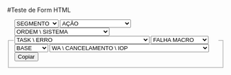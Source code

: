 #Teste de Form HTML

<form action="Formulario_TAG.html" method="post"> 
<fieldset>
<legend>
<span><label for="Segmento_campo"></label>
<select name="Segmento_campo" id="Segmento_campo" required>
<option value="" disabled selected>SEGMENTO&nbsp;</option>
<option value="">#Beta</option>
<option value="">#Controle</option>
<option value="">#Corp</option>  
<option value="">#Express</option>
<option value="">#Familia</option>
<option value="">#Ferramenta</option>
<option value="">#Fiber</option>
<option value="">#Pos</option>
<option value="">#Pre</option> 
</select>
</span>
<span>
<label for="Ação_campo"></label>
<select name="Ação_campo" id="Ação_campo" required>
<option value="" disabled selected>AÇÃO&nbsp;</option> 
<option value="">#Acessar</option>
<option value="">#Adesao</option>
<option value="">#Aditivo</option>
<option value="">#Aprovar</option>
<option value="">#Ativacao</option>
<option value="">#Beneficio</option>
<option value="">#BloqueioFR</option>
<option value="">#BloqueioFaltaCadastro</option>
<option value="">#Cancelamento</option>
<option value="">#CorrecaoCadastro</option>
<option value="">#Contratar</option>
<option value="">#Desbloqueio</option>
<option value="">#EmitirRelatorio</option>
<option value="">#Fatura</option>
<option value="">#Franquia</option>
<option value="">#Fidelizacao</option>
<option value="">#Migracao</option>
<option value="">#Monitoracao</option>
<option value="">#MudancaTitularidade</option>
<option value="">#NovoContrato</option>
<option value="">#Portabilidade</option>
<option value="">#Protocolo</option>
<option value="">#Pedido</option>
<option value="">#Reativacao</option>
<option value="">#RemoverAcesso</option>
<option value="">#Renegociacao</option>
<option value="">#SegundaVia</option>
<option value="">#Suspensao</option>
<option value="">#TrocaDeNumero</option>
<option value="">#TrocaDeChip</option>
<option value="">#Utilizacao</option>
</select>
</span>
<span>
<label for="sistema_campo"></label>
<select name="sistema_campo" id="sistema_campo" required>
<option value="" disabled selected>ORDEM \ SISTEMA&nbsp;</option>
<option value="" class="a1" disabled >STATUS ORDEM</option>
<option value="">#OrdemAguardandoAprovacao</option>
<option value="">#OrdemAguardandoPagamento</option>
<option value="">#OrdemCancelada</option>
<option value="">#OrdemConcluida</option>
<option value="">#OrdemEmAprovisionamento</option>
<option value="">#OrdemErroNoCancelamento</option>
<option value="">#OrdemEmProcessamento</option>
<option value="">#OrdemEnviadoPre</option>
<option value="">#OrdemErroNoAprovisionamento</option>
<option value="">#OrdemFechada</option>
<option value="">#OrdemPendenteAprovacao</option>
<option value="">#OrdemPendenteDeEnvio</option>
<option value="">#OrdemPendentePortabilidade</option>
<option value=""  class="a1" disabled >SISTEMA</option>
<option value="">#AppVendas</option>
<option value="">#Amigo</option>
<option value="">#ASP</option>
<option value="">#BSCS</option>
<option value="">#CallControl</option>
<option value="">#CaixaRapido</option>
<option value="">#CBCF</option>
<option value="">#CCMP</option>
<option value="">#Clarify</option>
<option value="">#Crivo</option>
<option value="">#CUIC</option>
<option value="">#Discador</option>
<option value="">#DistribuidorChamado</option>
<option value="">#EasyVendas</option>
<option value="">#ECM</option>
<option value="">#EVA</option>
<option value="">#GFA</option>
<option value="">#ICM</option>
<option value="">#Integra</option>
<option value="">#IUNICA</option>
<option value="">#MeuTim</option>
<option value="">#PABX</option>
<option value="">#PAMA</option>
<option value="">#P2B</option>
<option value="">#P2K</option>
<option value="">#PortalExpress</option>
<option value="">#Portallogistica</option>
<option value="">#PortalParcelamento</option>
<option value="">#PortalGWT</option>
<option value="">#Radar360</option>
<option value="">#RPCC</option>
<option value="">#RMCA</option>
<option value="">#RAID</option>
<option value="">#SAP</option>
<option value="">#SAPRMCA</option>
<option value="">#SenhaUnica</option>
<option value="">#Servcel</option>
<option value="">#SGR</option>
<option value="">#Siebel</option>
<option value="">#URA</option>
<option value="">#*USSD</option>
<option value="">#VERO</option>
<option value=""  class="a1" disabled>UTILIZAÇÃO</option>
<option value="">#Aprovisionamento</option>
</select>
</span>
<span>
<label for="Erro_campo"></label>
<select name="Erro_campo" id="Erro_campo" required>
<option value="" disabled selected>TASK \ ERRO&nbsp;</option>
<option value="">#N\A</option>
<option value="" class="a1" disabled >TASK</option>
<option value="">#ActiveServiceQuery_BSCSIX</option>
<option value="">#BenefitsActivationBSCSIX</option> 
<option value="">#BenefitsDeactivationBSCSIX</option> 
<option value="">#BreakFidelityService</option> 
<option value="">#ChangeParameterEMAProv</option> 
<option value="">#ConsultContract_BSCSIX</option>
<option value="">#ConsultSGG</option>
<option value="">#ConsultGroupSGG</option>
<option value="">#FidelityCBCF</option>
<option value="">#M4UpaymentConfirmation</option>
<option value="">#NotifyOrderStatusSGG</option>
<option value="">#OcsCreateSubscriber</option>
<option value="">#OcsChangeAcctBillCycle</option>
<option value="">#OcsChangeSubOffering</option>
<option value="">#OcsChangeRscRelation</option>
<option value="">#OcsChangeSubOfferingAddService</option>
<option value="">#OcsChangeSubOfferingTariffChangePreCtrl</option>
<option value="">#OcsChangeSubIdentitySimChange</option>
<option value="">#OcsChangeSubIdentitySimChangeSync</option>
<option value="">#OcsChangeSubStatus</option>
<option value="">#OcsQueryCustomerInfoMSISDN</option> 
<option value="">#OcsTransferBalanceRollBack</option> 
<option value="">#DeactivationServicesTPCEMAProv</option>
<option value="">#OldSIMQuery</option> 
<option value="">#OpscDeactivateCommit</option> 
<option value="">#OwnershipChange_BSCSIX</option> 
<option value="">#PFESIMQuery</option>
<option value="">#PPServicesManagementTPCEMAProv</option>
<option value="">#PosEJBQueryBSCSIX</option>
<option value="">#PosPaidBillingActivation_BSCSIX</option>
<option value="">#PosPaidMSISDNChange_BSCSIX</option>
<option value="">#PosPaidResume_BscsIX</option>
<option value="">#PosPaidServicesManagementBSCSIX</option>
<option value="">#PosPaidSuspendEMAProv</option>
<option value="">#PosPaidSuspendBscsIX</option>
<option value="">#RemoveQuarantineMsisdn</option>
<option value="">#RMCANotifyContractNew</option>
<option value="">#RPCCTPChange</option>
<option value="">#ServicesManagementSyncActiv</option> 
<option value="">#SemTask</option>
<option value="">#SimActivation</option>
<option value="">#SimChange</option>
<option value="">#SimChangePosEMAProv</option>
<option value="">#SimChangePrenoPos</option>
<option value="">#SIMQuery4SIMActivation</option>
<option value="">#SIMQuery_BscsIX</option>
<option value="">#TariffPlanChangeEMAProv</option>
<option value="">#TariffChangePosBSCSIX</option>
<option value="">#TariffPlanChangeSubsysValidate</option>
<option value="">#Waiting</option>
<option value="" class="a1" disabled>ERRO </option>
<option value="">#AcessarAppMeuTim</option>
<option value="">#AcessoNaoEncontrado</option>
<option value="">#AcessoCanceladoSiebel</option>
<option value="">#AcessoBloqueadoProcessoTrocaDeTitularidade</option>
<option value="">#AcessoPossuiOrdemEmAndamento</option>
<option value="">#Alarme</option>
<option value="">#AprovarDependente</option>
<option value="">#AreaPerfilFaturamentoNaoCompativel</option>
<option value="">#AtivarPortado</option>
<option value="">#AguardandoAtualizacao</option>
<option value="">#BloqueioCadastro</option>
<option value="">#BilheteEMPTY</option>
<option value="">#BonusMadrugada</option>
<option value="">#CadastroCancelado</option>
<option value="">#CadastroDuplicado</option>
<option value="">#CancelarNumero</option>
<option value="">#ComunicacaoCrivo</option>
<option value="">#ClienteInadimplente</option>
<option value="">#ChipDivergente</option>
<option value="">#DesativarPortado</option>
<option value="">#DesativarTemporario</option>
<option value="">#ErroCriarBilhete</option>
<option value="">#ErroSistema</option>
<option value="">#ErroInvocarSistema</option>
<option value="">#ExisteSolicitacaoServicoOutroPDV</option>
<option value="">#FalhaNaExecucao</option>
<option value="">#FormaPagCartaoCreditoNaoPodeUtilizada</option>
<option value="">#IdentificadaQuebraFidelizacao</option>
<option value="">#IMEIInformadoInvalido</option>
<option value="">#ImpossivelProcesFuncaoErroSistemico</option>
<option value="">#Lentidao</option>
<option value="">#MasterNaoIdentificado</option>
<option value="">#Multi</option>
<option value="">#NaopermitiuAdesao</option>
<option value="">#NaoHabilitaOpcao</option>
<option value="">#NaoPermiteAgendar</option>
<option value="">#ObrigatorioAssociarOutroPerfilDeFatura</option>
<option value="">#PlanoInconsistente</option>
<option value="">#PedidoVendaNaoCriadoP2K</option>
<option value="">#PlanoDivergente</option>
<option value="">#PlanoNaoCompativel</option>
<option value="">#PedidoInconsistente</option>
<option value="">#RecebimentoFranquia</option>
<option value="">#ReprocessarJanela</option>
<option value="">#SaldoInsuficiente</option>
<option value="">#ServicoIndisponivel</option>
<option value="">#SiebelNaoLocalizaAparelho</option>
<option value="">#StateRede</option>
<option value="">#StatusPerfilFatura</option>
<option value="">#SuspensaoIndevida</option>
<option value="">#TarifacaoIndevida</option>
<option value="">#ToaDesconexao</option>
<option value="">#UsuarioNaoTemPermissaoAlcada</option>
<option value="">#UtilizarBeneficio</option>
<option value="">#VisualizarFatura</option>
<option value="">#VisualizarSegundaVia</option>
<option value=""  class="a1" disabled >PARAMETRO</option>
<option value="">#BAIC</option>
<option value="">#BILLINGDAY</option>
<option value="">#BIT28</option>
<option value="">#CAT</option>
<option value="">#CLIP</option>
<option value="">#CLIR</option>
<option value="">#CSP</option>
<option value="">#IMDB</option>
<option value="">#IMSI</option>
<option value="">#IMSIIMDB</option>
<option value="">#MO</option>
<option value="">#MT</option>
<option value="">#MSPURGED</option>
<option value="">#NAM</option>
<option value="">#OBCC</option>
<option value="">#OBO1</option>
<option value="">#OFA</option>
<option value="">#OSB3</option>
<option value="">#RESP14</option>
<option value="">#PACKAGEID</option>
<option value="">#PLAN</option>
<option value="">#SCHAR</option>
<option value="">#SERVICEID</option>
<option value="">#SOCLIP</option>
<option value="">#STYPE</option>
<option value="">#SUBPLAN</option>
<option value="">#TS21</option>
<option value="">#TS22</option>
<option value="">#UNKNOWN</option>
<option value="" class="a1" disabled >SERVIÇO</option>
<option value="">#BABBEL</option>
<option value="">#Bonus</option>
<option value="">#C6Bank</option>
<option value="">#Deezer</option>
<option value="">#EbookBySkeelo</option>
<option value="">#HBO</option>
<option value="">#IdentificadorChamada</option>
<option value="">#Netflix</option>
<option value="">#Roaming</option>
<option value="">#SigaMe</option>
<option value="">#TeLigou</option>
<option value="">#TimBanca</option>
<option value="">#TIMNUVEM</option>
<option value="">#Youtube</option>
<option value="" class="a1" disabled >UTILIZAÇÃO</option>
<option value="">#Arquivo</option>
<option value="">#Limpeza</option>
<option value="">#CreditoEspecial</option>
<option value="">#DebitoAutomatico</option>
<option value="">#GSIM</option>
<option value="">#LiberacaoAcesso</option>
<option value="">#LiberacaoChip</option>
<option value="">#NaoOrigina</option>
<option value="">#NaoRecebe</option>
<option value="">#NaoOriginaRecebe</option>
<option value="">#NaoEnviaSMS</option>
<option value="">#NaoRecebeSMS</option>
<option value="">#NaoEnviaRecebeSMS</option>
<option value="">#NaoTrafegaDados</option>
<option value="">#NaoRecebeEmail</option>
<option value="">#NaoRecebeFranquia</option>
<option value="">#SemRegistroOCS</option>
<option value="">#Senha</option>
<option value="" class="a1" disabled >STATE</option>
<option value="">#State1</option>
<option value="">#State2</option>
<option value="">#State3</option>
<option value="">#State4</option>
<option value="">#State8</option>
<option value="">#State10</option>
</select>
</span>
<span>
<label for="Macro_campo"></label>
<select name="Macro_campo" id="Macro_campo" required>
<option value="" disabled selected>FALHA MACRO&nbsp;</option>
<option value="">#Beneficio</option>
<option value="">#Cadastro</option>
<option value="">#Bonus</option>
<option value="">#Dados</option>
<option value="">#Desativacao</option>
<option value="">#FalhaSistemica</option>
<option value="">#Fatura</option>
<option value="">#Inadimplencia</option>
<option value="">#LimpezaCadastro</option>
<option value="">#N\A</option>
<option value="">#OutraOperadora</option>
<option value="">#Portin</option>
<option value="">#Portout</option>
<option value="">#Rede</option>
<option value="">#Servico</option>
<option value="">#SMS</option>
<option value="">#Sincronizacao</option>
<option value="">#Voz</option>
<option value="">#VozDados</option>
</select>
</span>
<span>
<label for="Base_campo"></label>
<select name="Base_campo" id="Base_campo" required>
<option value="" disabled selected>BASE&nbsp;</option>
<option value="">#BSCS</option>
<option value="">#BSCSiX</option>
<option value="">#FIXO</option>
<option value="">#N\A</option>
<option value="">#OCS</option>
<option value="">#OPSC</option>       
</select>
</span>
<span>
<label for="IOP_campo"></label>
<select name="IOP_campo" id="IOP_campo" required>
<option value="" disabled selected>WA \ CANCELAMENTO \ IOP</option>
<option value="">#N\A</option>
<option value="" class="a1" disabled >CCWEB</option>
<option value="">#CCW01</option> 
<option value="">#CCW02</option> 
<option value="">#CCW03</option> 
<option value="">#CCW04</option> 
<option value="">#CCW05</option> 
<option value="">#CCW06</option> 
<option value="">#CCW07</option> 
<option value="">#CCW08</option> 
<option value="">#CCW09</option> 
<option value="">#CCW12</option> 
<option value="">#CCW13</option> 
<option value="">#CCW14</option> 
<option value="">#CCW18</option> 
<option value="">#CCW19</option> 
<option value="">#CCW20</option> 
<option value="">#CCW21</option> 
<option value="">#CCW31</option> 
<option value="">#CCW36</option> 
<option value="">#CCW37</option> 
<option value="">#CCW38</option> 
<option value="">#CCW39</option> 
<option value="">#CCW42</option> 
<option value="">#CCW43</option> 
<option value="">#CCW45</option> 
<option value="">#CCW47</option> 
<option value="">#CCW69</option> 
<option value="">#CCW70</option> 
<option value="">#CCW71</option> 
<option value="">#CCW72</option> 
<option value="">#CCW73</option> 
<option value="">#CCW74</option>
<option value="">#CCW75</option> 
<option value="">#CCW76</option> 
<option value="">#CCW78</option> 
<option value="">#CCW80</option> 
<option value="">#CCW81</option> 
<option value="">#CCW82</option> 
<option value="">#CCW83</option> 
<option value="">#CCW84</option> 
<option value="">#CCW85</option> 
<option value="">#CCW86</option> 
<option value="">#CCW87</option> 
<option value="">#CCW88</option> 
<option value="">#CCW89</option> 
<option value="">#CCW90</option> 
<option value="">#CCW91</option> 
<option value="">#CCW92</option> 
<option value="">#CCW93</option> 
<option value="">#CCW94</option> 
<option value="">#CCW95</option> 
<option value="">#CCW96</option> 
<option value="">#CCW97</option> 
<option value="">#CCW98</option> 
<option value="">#CCW99</option> 
<option value="">#CCW100</option> 
<option value="">#CCW101</option> 
<option value="">#CCW102</option> 
<option value="">#CCW103</option> 
<option value="">#CCW104</option> 
<option value="">#CCW105</option> 
<option value="">#CCW106</option> 
<option value="">#CCW107</option>
<option value="">#CCW108</option>
<option value="">#CCW109</option> 
<option value="">#CCW110</option> 
<option value="" class="a1" disabled >OPSC</option>
<option value="">#OPSC01</option> 
<option value="">#OPSC02</option> 
<option value="">#OPSC03</option> 
<option value="">#OPSC04</option> 
<option value="">#OPSC36</option> 
<option value="">#OPSC42</option> 
<option value="">#OPSC46</option> 
<option value="" class="a1" disabled >BANCO DE DADOS</option>
<option value="">#BD06</option> 
<option value="">#BD07</option> 
<option value="">#BD08</option> 
<option value="">#BD09</option> 
<option value="">#BD10</option> 
<option value="">#BD11</option> 
<option value="">#BD12</option> 
<option value="">#BD14</option> 
<option value="">#BD18</option> 
<option value="">#BD19</option> 
<option value="">#BD20</option> 
<option value="">#BD21</option> 
<option value="">#BD22</option> 
<option value="">#BD28</option> 
<option value="">#BD29</option> 
<option value="">#BD30</option> 
<option value="">#BD31</option> 
<option value="">#BD32</option> 
<option value="">#BD33</option> 
<option value="">#BD34</option> 
<option value="">#BD35</option> 
<option value="">#BD37</option> 
<option value="">#BD38</option> 
<option value="">#BD39</option> 
<option value="">#BD40</option> 
<option value="">#BD41</option> 
<option value="">#BD58</option> 
<option value="">#BD59</option> 
<option value="">#BD60</option> 
<option value="">#BD61</option> 
<option value="">#BD62</option> 
<option value="">#BD63</option> 
<option value="">#BD64</option> 
<option value="">#BD65</option> 
<option value="">#BD66</option> 
<option value="">#BD67</option> 
<option value="">#BD89</option> 
<option value="">#BD90</option> 
<option value="" class="a1" disabled >FALHA XTTS</option> 
<option value="">#REM23</option> 
<option value="">#REM24</option> 
<option value="">#REM25</option> 
<option value="">#REM26</option> 
<option value="">#REM27</option> 
<option value="" class="a1" disabled >UNIX</option> 
<option value="">#UNIX52</option> 
<option value="">#UNIX53</option> 
<option value="">#UNIX54</option> 
<option value="">#UNIX55</option> 
<option value="">#UNIX56</option> 
<option value="">#UNIX57</option> 
<option value="">#UNIX68</option>
<option value="" class="a1" disabled >P2K</option> 
<option value="">#GUI48</option> 
<option value="">#GUI49</option> 
<option value="">#P2K50</option> 
<option value="">#P2K51</option> 
<option value="" class="a1" disabled >IOP WIKI</option> 
<option value="" class="a1" disabled >SIEBEL</option> 
<option value="">#SBL001</option> 
<option value="">#SBL002</option> 
<option value="">#SBL003</option> 
<option value="">#SBL004</option> 
<option value="">#SBL005</option> 
<option value="">#SBL006</option> 
<option value="">#SBL007</option> 
<option value="">#SBL008</option> 
<option value="">#SBL009</option> 
<option value="">#SBL010</option> 
<option value="">#SBL011</option> 
<option value="">#SBL012</option> 
<option value="">#SBL013</option> 
<option value="">#SBL014</option> 
<option value="">#SBL015</option> 
<option value="">#SBL016</option> 
<option value="">#SBL017</option> 
<option value="">#SBL018</option> 
<option value="">#SBL019</option> 
<option value="">#SBL020</option> 
<option value="">#SBL021</option> 
<option value="">#SBL022</option> 
<option value="">#SBL023</option> 
<option value="">#SBL024</option> 
<option value="">#SBL025</option> 
<option value="">#SBL026</option>
<option value="">#SBL027</option> 
<option value="">#SBL028</option> 
<option value="">#SBL029</option> 
<option value="">#SBL030</option> 
<option value="">#SBL031</option> 
<option value="">#SBL032</option> 
<option value="">#SBL033</option> 
<option value="">#SBL034</option> 
<option value="">#SBL035</option> 
<option value="">#SBL036</option> 
<option value="">#SBL037</option> 
<option value="">#SBL038</option> 
<option value="">#SBL039</option> 
<option value="">#SBL040</option> 
<option value="">#SBL041</option> 
<option value="">#SBL042</option> 
<option value="">#SBL043</option> 
<option value="">#SBL044</option> 
<option value="">#SBL045</option> 
<option value="">#SBL046</option> 
<option value="">#SBL047</option> 
<option value="">#SBL048</option> 
<option value="">#SBL049</option> 
<option value="">#SBL050</option> 
<option value="">#SBL051</option> 
<option value="">#SBL052</option> 
<option value="">#SBL053</option> 
<option value="">#SBL054</option> 
<option value="">#SBL055</option> 
<option value="">#SBL056</option> 
<option value="">#SBL057</option> 
<option value="">#SBL058</option> 
<option value="">#SBL059</option> 
<option value="">#SBL060</option> 
<option value="">#SBL061</option> 
<option value="">#SBL062</option> 
<option value="">#SBL063</option> 
<option value="">#SBL064</option> 
<option value="">#SBL065</option> 
<option value="">#SBL066</option> 
<option value="">#SBL067</option> 
<option value="">#SBL068</option> 
<option value="">#SBL069</option> 
<option value="">#SBL070</option> 
<option value="">#SBL071</option>
<option value="">#SBL072</option>
<option value="">#SBL073</option>
<option value="">#SBL074</option>
<option value="">#SBL075</option>
<option value="" class="a1" disabled >OMS</option> 
<option value="">#OMS001</option> 
<option value="">#OMS002</option> 
<option value="">#OMS003</option> 
<option value="">#OMS004</option> 
<option value="">#OMS005</option> 
<option value="">#OMS006</option> 
<option value="">#OMS007</option> 
<option value="">#OMS008</option> 
<option value="">#OMS009</option> 
<option value="">#OMS010</option> 
<option value="">#OMS011</option> 
<option value="">#OMS012</option> 
<option value="">#OMS013</option> 
<option value="">#OMS014</option> 
<option value="">#OMS015</option> 
<option value="">#OMS016</option> 
<option value="">#OMS017</option> 
<option value="">#OMS018</option> 
<option value="">#OMS019</option> 
<option value="">#OMS020</option> 
<option value="">#OMS021</option> 
<option value="">#OMS022</option> 
<option value="">#OMS023</option> 
<option value="">#OMS024</option> 
<option value="">#OMS025</option> 
<option value="">#OMS026</option>
<option value="">#OMS027</option> 
<option value="">#OMS028</option> 
<option value="">#OMS029</option> 
<option value="">#OMS030</option>
<option value="" class="a1" disabled >VAS</option> 
<option value="">#VAS001</option>
<option value="">#VAS002</option>
<option value="">#VAS003</option>
<option value="">#VAS004</option>
<option value="">#VAS005</option>
<option value="">#VAS006</option>
<option value="" class="a1" disabled >MOTIVO CANCELAMENTO</option>
<option value="">#AREA_SEGURANCA_PRODUTO</option>
<option value="">#ATENDIMENTO_CRC</option>
<option value="">#AUSENCIA_INFORMACOES_EVIDENCIAS</option>
<option value="">#AUSENCIA_INFORMACOES_EVIDENCIAS_GAP_XTTS</option>
<option value="">#BENEFICIOS_DISPONIBILIZADOS</option>
<option value="">#CLIENTE_DESATIVADO_PORTADO</option>
<option value="">#CLIENTE_INADIMPLENTE</option>
<option value="">#ELEGIBILIDADE_OFERTA/PROMOCAO</option>
<option value="">#FALHA_NAO_IDENTIFICADA</option>
<option value="">#FATURAMENTO</option>
<option value="">#LOGISTICA</option>
<option value="">#MARKETING</option>
<option value="">#SEM_SALDO_EXPIRADO</option>
</select>
</span>
<button onclick="copia()">Copiar</button>
</legend>
<div> 
</div>
</fieldset>
</form>
